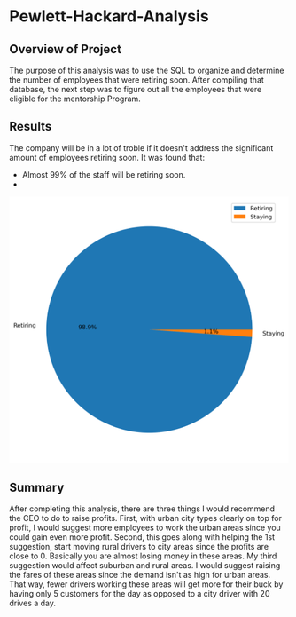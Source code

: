 # Pewlett-Hackard-Analysis

## Overview of Project

The purpose of this analysis was to use the SQL to organize and determine the number of employees that were retiring soon. 
After compiling that database, the next step was to figure out all the employees that were eligible for the mentorship Program.    

## Results

The company will be in a lot of troble if it doesn't address the significant amount of employees retiring soon. It was found that:
- Almost 99% of the staff will be retiring soon.
- 


![This is an image](Data/EmployeeDiff.png)

## Summary
       
After completing this analysis, there are three things I would recommend the CEO to do to raise profits. First, with urban city types clearly on top for profit,
I would suggest more employees to work the urban areas since you could gain even more profit. Second, this goes along with helping the 1st suggestion,
start moving rural drivers to city areas since the profits are close to 0. Basically you are almost losing money in these areas. My third suggestion would affect suburban and rural areas. I would suggest raising the fares of these areas since the demand isn't as high for urban areas. That way, fewer drivers working these areas will get more for their buck by having only 5 customers for the day as opposed to a city driver with 20 drives a day.
